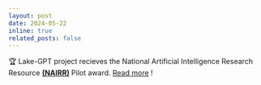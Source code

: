 ```yaml
---
layout: post
date: 2024-05-22
inline: true
related_posts: false
---
```


🏆 Lake-GPT project recieves the National Artificial Intelligence Research Resource **[(NAIRR)](https://www.nsf.gov/focus-areas/artificial-intelligence/nairr)** Pilot award. [Read more](https://news.vt.edu/articles/2024/06/three-virginia-tech-faculty-receive-nairr-pilot-awards-for-proje.html) !
